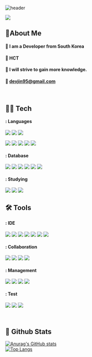 <!-- Header version1 (https://github.com/kyechan99/capsule-render/tree/master#venom) -->
![header](https://capsule-render.vercel.app/api?type=venom&color=gradient&height=200&section=header&text=Hello%20I'm%20devJin95%20👊)

<a href="https://github.com/devxb/gitanimals">
  <img src="https://render.gitanimals.org/farms/devJin95"/>
</a>
  
<!-- Header version2 -->
<!-- ![header](https://capsule-render.vercel.app/api?type=venom&color=gradient&height=200&section=header&text=Hello%20to%20I'm%20devJin95%20F0%9F%A4%97) -->
<!-- Body -->
## 📝About Me  

#### :raising_hand: I am a Developer from South Korea <br/>

#### :office: HCT <br/>

#### :pencil: I will strive to gain more knowledge.  <br/>

<!--#### :mortar_board: Computer Engineering, Kwangwoon University(Seoul) <br/>-->

#### :email: devjin95@gmail.com <br/>
<br/>

## 👨‍💻 Tech
<!--ver.1 -->
<!--#### Front-End Languages
[![My Skills](https://skillicons.dev/icons?i=js,html,css,bootstrap)](https://skillicons.dev)

#### Back-End Languages
[![My Skills](https://skillicons.dev/icons?i=java,cs,nodejs&theme=light)](https://skillicons.dev)
-->

<!--ver.2 -->
#### : Languages
<!--JAVA Badge-->
<img src="https://img.shields.io/badge/Java-007396?style=flat-square&amp;logo=openjdk&amp;logoColor=white"> <img src="https://img.shields.io/badge/C%23-239120?style=flat-square&logo=simplex&logoColor=white"> <img src="https://img.shields.io/badge/.NET-5C2D91?style=flat-square&logo=.net&logoColor=white">
<!-- JavaScript Badge -->
<img src="https://img.shields.io/badge/JavaScript-F7DF1E?style=flat-square&logo=JavaScript&logoColor=white"/><!--HTML5 Badge--> <img src="https://img.shields.io/badge/HTML5-E34F26?style=flat-square&logo=HTML5&logoColor=white"/><!--CSS Badge--> <img src="https://img.shields.io/badge/CSS3-1572B6?style=flat-square&logo=CSS3&logoColor=white"/> <img src="https://img.shields.io/badge/Jquery-0769AD?style=flat-square&logo=jquery&logoColor=white"/> <img src="https://img.shields.io/badge/DevExpress-FF7200?style=flat-square&logo=devexpress&logoColor=white"/>
<br/>

#### : Database
<!--ORACLE Badge-->
<img src="https://img.shields.io/badge/Oracle-F80000?style=flat-square&logo=oculus&logoColor=white"><!-- SQL-Server Badge --> <img src="https://img.shields.io/badge/MS SQL-696969?style=flat-square&logo=threedotjs&logoColor=white"/><!-- Mysql Badge --> <img src="https://img.shields.io/badge/MySQL-4479A1?style=flat-square&logo=MySQL&logoColor=white"/><!-- MariaDB Badge --> <img src="https://img.shields.io/badge/MariaDB-1F305F?style=flat-square&logo=MariaDBFoundation&logoColor=white"/> <img src="https://img.shields.io/badge/PostgreSQL-4169E1?style=flat-square&logo=postgresql&logoColor=white"/> <img src="https://img.shields.io/badge/Tibero-026CDF?style=flat-square&logo=thingiverse&logoColor=white"/> 
<br/>

#### : Studying
<img src="https://img.shields.io/badge/ApacheKafka-231F20?style=flat-square&logo=apachekafka&logoColor=white"> <img src="https://img.shields.io/badge/Nginx-009639?style=flat-square&logo=nginx&logoColor=white"> <img src="https://img.shields.io/badge/GraphQL-E10098?style=flat-square&logo=graphql&logoColor=white"> 
<br/>
## 🛠️  Tools
#### : IDE
<!--Eclipse-->
<img src="https://img.shields.io/badge/Eclipse-2C2255?style=flat-square&logo=Eclipse%20IDE&logoColor=white"> <img src="https://img.shields.io/badge/InteliJ-ED1965?style=flat-square&logo=intellijidea&logoColor=white"> <img src="https://img.shields.io/badge/VS Code-1867C0?style=flat-square&logo=virustotal&logoColor=white"> <img src="https://img.shields.io/badge/VisualStudio-5C2983?style=flat-square&logo=virustotal&logoColor=white"> <img src="https://img.shields.io/badge/Spring-6DB33F?style=flat-square&logo=Spring&logoColor=white"> <img src="https://img.shields.io/badge/Spring Boot-6DB33F?style=flat-square&logo=Spring&logoColor=white"> <img src="https://img.shields.io/badge/Spring Security-6DB33F?style=flat-square&logo=Spring&logoColor=white"> 
<br/>
#### : Collaboration
<!-- Slack Badge --> 
<img src="https://img.shields.io/badge/Slack-4A154B?style=flat-square&logo=slack&logoColor=white"/><!-- Trello Badge --> <img src="https://img.shields.io/badge/Trello-0052CC?style=flat-square&logo=Trello&logoColor=white"/><!-- Notion --> <img src="https://img.shields.io/badge/Notion-F7A81B?style=flat-square&logo=notion&logoColor=white"> <img src="https://img.shields.io/badge/Jira-0052CC?style=flat-square&logo=jira&logoColor=white"> 
<br/>
#### : Management
<img src="https://img.shields.io/badge/Git-F05032?style=flat-square&logo=git&logoColor=white"><!-- Github --> <img src="https://img.shields.io/badge/Github-181717?style=flat-square&logo=github&logoColor=white"> <img src="https://img.shields.io/badge/GitLab-FC6D26?style=flat-square&logo=gitlab&logoColor=white"> <img src="https://img.shields.io/badge/SourceTree-0052CC?style=flat-square&logo=sourcetree&logoColor=white">
<br/>
#### : Test
<img src="https://img.shields.io/badge/Postman-FF6C37?style=flat-square&logo=postman&logoColor=white">  <img src="https://img.shields.io/badge/Swagger-85EA2D?style=flat-square&logo=swagger&logoColor=white"> <img src="https://img.shields.io/badge/Insomnia-4000BF?style=flat-square&logo=insomnia&logoColor=white"> 
 <!-- Post Man --> 
  <!--<img src="https://img.shields.io/badge/postman-FF6C37?style=flat-square&logo=postman&logoColor=white">--> 
  <!-- GithubActions --> 
  <!--<img src="https://img.shields.io/badge/GithubActions-2088FF?style=flat-square&logo=githubactions&logoColor=white">--> 
  <!-- Docker --> 
  <!--<img src="https://img.shields.io/badge/Docker-2496ED?style=flat-square&logo=docker&logoColor=white">--> 
  <!-- Jenkins --> 
  <!--<img src="https://img.shields.io/badge/Jenkins-D24939?style=flat-square&logo=jenkins&logoColor=white">--> 
  <!-- apachekafka --> 
  <!--<img src="https://img.shields.io/badge/ApacheKafka-231F20?style=flat-square&logo=apachekafka&logoColor=white">--> 
  <!-- NginX --> 
  <!--<img src="https://img.shields.io/badge/Nginx-009639?style=flat-square&logo=nginx&logoColor=white">--> 
  <!-- Amazon Web Service --> 
  <!--<img src="https://img.shields.io/badge/AWS-FF9900?style=flat-square&logo=amazonwebservices&logoColor=white">--> 
  <!-- Amazon Lamda --> 
  <!--<img src="https://img.shields.io/badge/AWSLambda-FF9900?style=flat-square&logo=awslambda&logoColor=white">--> 
  <!-- GraphQL --> 
  <!--<img src="https://img.shields.io/badge/GraphQL-E10098?style=flat-square&logo=graphql&logoColor=white">--> 
 
<!-- aws -->
<!--
<img src="https://img.shields.io/badge/Oracle-F80000?style=flat-square&logo=abbvie&logoColor=white">
<img src="https://img.shields.io/badge/aws-232F3E?style=flat-square&logo=aws&logoColor=white">
-->
<!-- node JS -->
<!--
<img src="https://img.shields.io/badge/Node.js-43853D?style=flat-square&logo=node.js&logoColor=white">
-->
<br/>
 
## :eyes: Github Stats
[![Anurag's GitHub stats](https://github-readme-stats.vercel.app/api?username=devJin95)](https://github.com/)
<br/>
[![Top Langs](https://github-readme-stats.vercel.app/api/top-langs/?username=devJin95)](https://github.com/)
  
<!-- README.md by cho95 -->



<!--
**devJin95/devJin95** is a ✨ _special_ ✨ repository because its `README.md` (this file) appears on your GitHub profile.

Here are some ideas to get you started:

- 🔭 I’m currently working on ...
- 🌱 I’m currently learning ...
- 👯 I’m looking to collaborate on ...
- 🤔 I’m looking for help with ...
- 💬 Ask me about ...
- 📫 How to reach me: ...
- 😄 Pronouns: ...
- ⚡ Fun fact: ...
-->
